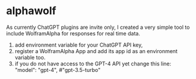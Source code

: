 # alphawolf
As currently ChatGPT plugins are invite only, I created a very simple tool to include WolframAlpha for responses for real time data.

1. add environment variable for your ChatGPT API key,
2. register a WolframAlpha App and add its app id as an environment variable too.
3. if you do not have access to the GPT-4 API yet change this line: "model": "gpt-4", #"gpt-3.5-turbo"
